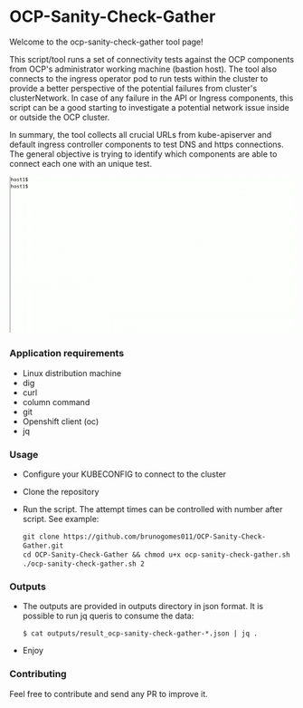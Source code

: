 # OCP-Sanity-Check-Gather

Welcome to the ocp-sanity-check-gather tool page!

This script/tool runs a set of connectivity tests against the OCP components from OCP's administrator working machine (bastion host). The tool also connects to the ingress operator pod to run tests within the cluster to provide a better perspective of the potential failures from cluster's clusterNetwork. In case of any failure in the API or Ingress components, this script can be a good starting to investigate a potential network issue inside or outside the OCP cluster. 

In summary, the tool collects all crucial URLs from kube-apiserver and default ingress controller components to test DNS and https connections. The general objective is trying to identify which components are able to connect each one with an unique test.

![Demo project](helpers/demo-640.gif)

### Application requirements

- Linux distribution machine
- dig
- curl
- column command
- git 
- Openshift client (oc)
- jq

### Usage

- Configure your KUBECONFIG to connect to the cluster 
- Clone the repository 
- Run the script. The attempt times can be controlled with number after script. See example:

  ~~~
  git clone https://github.com/brunogomes011/OCP-Sanity-Check-Gather.git
  cd OCP-Sanity-Check-Gather && chmod u+x ocp-sanity-check-gather.sh
  ./ocp-sanity-check-gather.sh 2
  ~~~

### Outputs

- The outputs are provided in outputs directory in json format. It is possible to run jq queris to consume the data:

  ~~~
  $ cat outputs/result_ocp-sanity-check-gather-*.json | jq .
  ~~~


- Enjoy

### Contributing

Feel free to contribute and send any PR to improve it.
